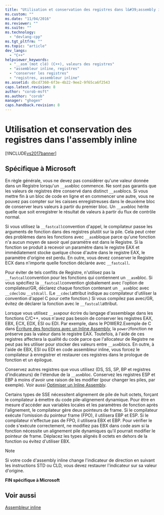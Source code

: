 ```yaml
---
title: "Utilisation et conservation des registres dans l&#39;assembly inline | Microsoft Docs"
ms.custom: ""
ms.date: "11/04/2016"
ms.reviewer: ""
ms.suite: ""
ms.technology: 
  - "devlang-cpp"
ms.tgt_pltfrm: ""
ms.topic: "article"
dev_langs: 
  - "C++"
helpviewer_keywords: 
  - "__asm (mot clé) (C++), valeurs des registres"
  - "assembleur inline, registres"
  - "conserver les registres"
  - "registres, assembleur inline"
ms.assetid: dbcd7360-6f3e-4b22-9ee2-9f65ca6f2543
caps.latest.revision: 8
author: "corob-msft"
ms.author: "corob"
manager: "ghogen"
caps.handback.revision: 8
---
```

# Utilisation et conservation des registres dans l&#39;assembly inline
[!INCLUDE[vs2017banner](../../assembler/inline/includes/vs2017banner.md)]

## Spécifique à Microsoft  
 En règle générale, vous ne devez pas considérer qu'une valeur donnée dans un Registre lorsqu'un  `__asm`bloc commence.  Ne sont pas garantis que les valeurs de registres être conservé dans distinct  `__asm`blocs.  Si vous mettre fin à un bloc de code en ligne et en commencer une autre, vous ne pouvez pas compter sur les caisses enregistreuses dans le deuxième bloc de conserver leurs valeurs à partir du premier bloc.  Un  `__asm`bloc hérite quelle que soit enregistrer le résultat de valeurs à partir du flux de contrôle normal.  
  
 Si vous utilisez la  `__fastcall`convention d'appel, le compilateur passe les arguments de fonction dans des registres plutôt sur la pile.  Cela peut créer des problèmes dans les fonctions avec  `__asm`bloque parce qu'une fonction n'a aucun moyen de savoir quel paramètre est dans le Registre.  Si la fonction se produit à recevoir un paramètre dans le registre EAX et immédiatement stocke quelque chose d'autre dans le registre EAX, le paramètre d'origine est perdu.  En outre, vous devez conserver le Registre ECX dans n'importe quelle fonction déclarée avec  `__fastcall`.  
  
 Pour éviter de tels conflits de Registre, n'utilisez pas la  `__fastcall`convention pour les fonctions qui contiennent un  `__asm`bloc.  Si vous spécifiez la  `__fastcall`convention globalement avec l'option de compilateur\/GR, déclarez chaque fonction contenant un  `__asm`bloc avec  `__cdecl`ou   `__stdcall`.  \(Le  `__cdecl`attribut indique au compilateur d'utiliser la convention d'appel C pour cette fonction.\) Si vous compilez pas avec\/GR, évitez de déclarer la fonction avec le  `__fastcall`attribut.  
  
 Lorsque vous utilisez  `__asm`pour écrire du langage d'assemblage dans les fonctions C\/C\+\+, vous n'avez pas besoin de conserver les registres EAX, EBX, ECX, EDX, ESI ou EDI.  Par exemple, dans le POWER2.Exemple de C dans  [Écriture des fonctions avec un Inline Assembly](../../assembler/inline/writing-functions-with-inline-assembly.md), la  `power2`fonction ne préserve pas la valeur dans le registre EAX.  Toutefois, à l'aide de ces registres affectera la qualité du code parce que l'allocateur de Registre ne peut pas les utiliser pour stocker des valeurs entre  `__asm`blocs.  En outre, à l'aide de EBX, ESI ou EDI en code assembleur inline, vous forcez le compilateur à enregistrer et restaurer ces registres dans le prologue de fonction et un épilogue.  
  
 Conservez autres registres que vous utilisez \(DS, SS, SP, BP et registres d'indicateurs\) de l'étendue de la  `__asm`bloc.  Conservez les registres ESP et EBP à moins d'avoir une raison de les modifier \(pour changer les piles, par exemple\).  Voir aussi  [Optimiser un Inline Assembly](../../assembler/inline/optimizing-inline-assembly.md).  
  
 Certains types de SSE nécessitent alignement de pile de huit octets, forçant le compilateur à émettre du code pile\-alignement dynamique.  Pour être en mesure d'accéder aux variables locales et les paramètres de fonction après l'alignement, le compilateur gère deux pointeurs de frame.  Si le compilateur exécute l'omission du pointeur frame \(FPO\), il utilisera EBP et ESP.  Si le compilateur n'effectue pas de FPO, il utilisera EBX et EBP.  Pour vérifier le code s'exécute correctement, ne modifiez pas EBX dans code asm si la fonction nécessite un alignement pile dynamiques qu'il pourrait modifier le pointeur de frame.  Déplacez les types alignés 8 octets en dehors de la fonction ou évitez d'utiliser EBX.  
  
> [!NOTE]
>  Si votre code d'assembly inline change l'indicateur de direction en suivant les instructions STD ou CLD, vous devez restaurer l'indicateur sur sa valeur d'origine.  
  
 **FIN spécifique à Microsoft**  
  
## Voir aussi  
 [Assembleur inline](../../assembler/inline/inline-assembler.md)